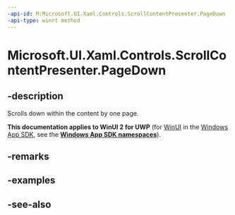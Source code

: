 ```yaml
---
-api-id: M:Microsoft.UI.Xaml.Controls.ScrollContentPresenter.PageDown
-api-type: winrt method
---
```


<!-- Method syntax
public void PageDown()
-->

# Microsoft.UI.Xaml.Controls.ScrollContentPresenter.PageDown

## -description
Scrolls down within the content by one page.

**This documentation applies to WinUI 2 for UWP** (for [WinUI](/windows/apps/winui/winui3/) in the [Windows App SDK](/windows/apps/windows-app-sdk/), see the **[Windows App SDK namespaces](/windows/windows-app-sdk/api/winrt/)**).

## -remarks

## -examples

## -see-also
